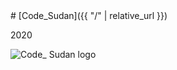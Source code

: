 <link rel="stylesheet" type="text/css" media="all" href="https://github.com/code-sudan/home/tree/master/assets/css/front.css" />
# [Code_Sudan]({{ "/" | relative_url }})

2020

![Code_ Sudan logo](code_sudan_logo.png "Logo")

